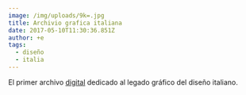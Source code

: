 ```yaml
---
image: /img/uploads/9k=.jpg
title: Archivio grafica italiana
date: 2017-05-10T11:30:36.851Z
author: +e
tags:
  - diseño
  - italia
---
```

El primer archivo [digital](http://www.archiviograficaitaliana.com/) dedicado al legado gráfico del diseño italiano.
